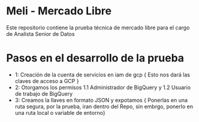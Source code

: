 # Meli - Mercado Libre
Este repositorio contiene la prueba técnica de mercado libre para el cargo de Analista Senior de Datos


# Pasos en el desarrollo de la prueba

- 1: Creación de la cuenta de servicios en iam de gcp { Esto nos dará las claves de acceso a GCP }
- 2: Otorgamos los permisos 1.1 Administrador de BigQuery y 1.2 Usuario de trabajo de BigQuery
- 3: Creamos la llaves en formato JSON y expotamos { Ponerlas en una ruta segura, por la prueba,
     iran dentro del Repo, sin embrgo, ponerlo en una ruta local o variable de entorno}